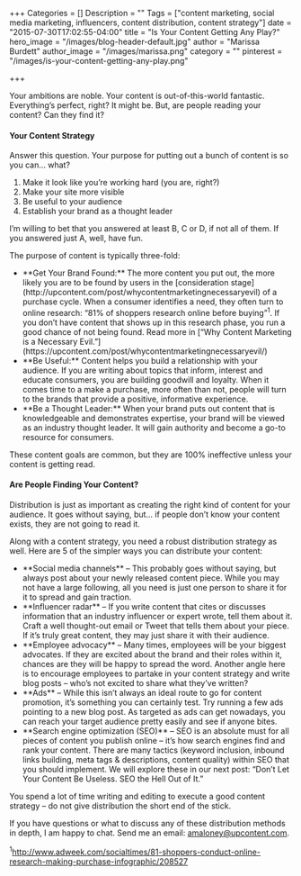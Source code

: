 +++
Categories = []
Description = ""
Tags = ["content marketing, social media marketing, influencers, content distribution, content strategy"]
date = "2015-07-30T17:02:55-04:00"
title = "Is Your Content Getting Any Play?"
hero_image = "/images/blog-header-default.jpg"
author = "Marissa Burdett"
author_image = "/images/marissa.png"
category = ""
pinterest = "/images/is-your-content-getting-any-play.png"

+++

Your ambitions are noble. Your content is out-of-this-world fantastic. Everything’s perfect, right? It might be. But, are people reading your content? Can they find it?


#### Your Content Strategy
Answer this question. Your purpose for putting out a bunch of content is so you can… what?

<ol class="cap-letter">
<li>Make it look like you’re working hard (you are, right?)</li>
<li>Make your site more visible</li>
<li>Be useful to your audience</li>
<li>Establish your brand as a thought leader</li>
</ol>



I’m willing to bet that you answered at least B, C or D, if not all of them. If you answered just A, well, have fun.

The purpose of content is typically three-fold:
<ul>
<li>**Get Your Brand Found:** The more content you put out, the more likely you are to be found by users in the [consideration stage](http://upcontent.com/post/whycontentmarketingnecessaryevil) of a purchase cycle. When a consumer identifies a need, they often turn to online research: “81% of shoppers research online before buying”<sup>1</sup>. If you don’t have content that shows up in this research phase, you run a good chance of not being found. Read more in [“Why Content Marketing is a Necessary Evil.”](https://upcontent.com/post/whycontentmarketingnecessaryevil/)</li>
<li>**Be Useful:** Content helps you build a relationship with your audience. If you are writing about topics that inform, interest and educate consumers, you are building goodwill and loyalty. When it comes time to a make a purchase, more often than not, people will turn to the brands that provide a positive, informative experience.</li>
<li>**Be a Thought Leader:** When your brand puts out content that is knowledgeable and demonstrates expertise, your brand will be viewed as an industry thought leader. It will gain authority and become a go-to resource for consumers.</li>
</ul>

These content goals are common, but they are 100% ineffective unless your content is getting read.


#### Are People Finding Your Content?
Distribution is just as important as creating the right kind of content for your audience. It goes without saying, but… if people don’t know your content exists, they are not going to read it.

Along with a content strategy, you need a robust distribution strategy as well. Here are 5 of the simpler ways you can distribute your content:
<ul>
<li>**Social media channels** – This probably goes without saying, but always post about your newly released content piece. While you may not have a large following, all you need is just one person to share it for it to spread and gain traction.</li>

<li>**Influencer radar** – If you write content that cites or discusses information that an industry influencer or expert wrote, tell them about it. Craft a well thought-out email or Tweet that tells them about your piece. If it’s truly great content, they may just share it with their audience.</li>

<li>**Employee advocacy** – Many times, employees will be your biggest advocates. If they are excited about the brand and their roles within it, chances are they will be happy to spread the word. Another angle here is to encourage employees to partake in your content strategy and write blog posts – who’s not excited to share what they’ve written?</li>

<li>**Ads** – While this isn’t always an ideal route to go for content promotion, it’s something you can certainly test. Try running a few ads pointing to a new blog post. As targeted as ads can get nowadays, you can reach your target audience pretty easily and see if anyone bites.</li>

<li>**Search engine optimization (SEO)** – SEO is an absolute must for all pieces of content you publish online – it’s how search engines find and rank your content. There are many tactics (keyword inclusion, inbound links building, meta tags & descriptions, content quality) within SEO that you should implement. We will explore these in our next post: “Don’t Let Your Content Be Useless. SEO the Hell Out of It.” </li>

</ul>

You spend a lot of time writing and editing to execute a good content strategy – do not give distribution the short end of the stick.


If you have questions or what to discuss any of these distribution methods in depth, I am happy to chat. Send me an email: amaloney@upcontent.com.



<sup>1</sup>http://www.adweek.com/socialtimes/81-shoppers-conduct-online-research-making-purchase-infographic/208527
